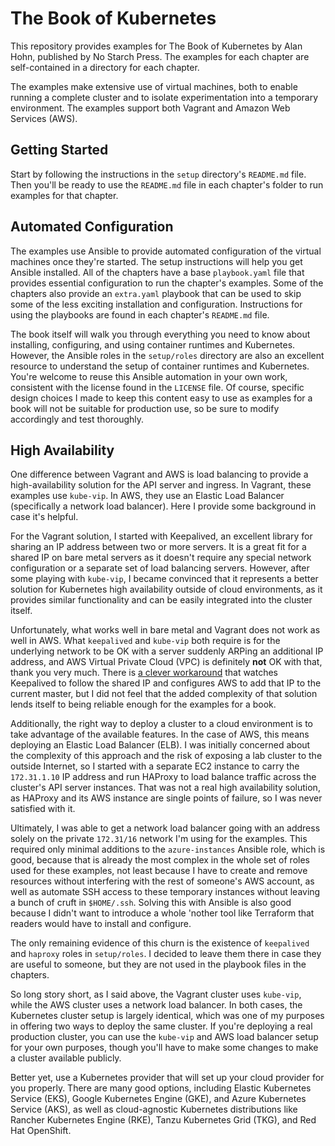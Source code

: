 # The Book of Kubernetes

This repository provides examples for The Book of Kubernetes by Alan
Hohn, published by No Starch Press. The examples for each chapter are
self-contained in a directory for each chapter.

The examples make extensive use of virtual machines, both to enable running
a complete cluster and to isolate experimentation into a temporary
environment. The examples support both Vagrant and Amazon Web Services (AWS).

## Getting Started

Start by following the instructions in the `setup` directory's `README.md`
file. Then you'll be ready to use the `README.md` file in each chapter's
folder to run examples for that chapter.

## Automated Configuration

The examples use Ansible to provide automated configuration of the virtual
machines once they're started. The setup instructions will help you get
Ansible installed. All of the chapters have a base `playbook.yaml` file that
provides essential configuration to run the chapter's examples. Some of the
chapters also provide an `extra.yaml` playbook that can be used to skip some
of the less exciting installation and configuration. Instructions for using
the playbooks are found in each chapter's `README.md` file.

The book itself will walk you through everything you need to know about
installing, configuring, and using container runtimes and Kubernetes.
However, the Ansible roles in the `setup/roles` directory are also an
excellent resource to understand the setup of container runtimes and
Kubernetes. You're welcome to reuse this Ansible automation in your own work,
consistent with the license found in the `LICENSE` file. Of course, specific
design choices I made to keep this content easy to use as examples for a book
will not be suitable for production use, so be sure to modify accordingly
and test thoroughly.

## High Availability

One difference between Vagrant and AWS is load balancing to provide a
high-availability solution for the API server and ingress. In Vagrant, these
examples use `kube-vip`. In AWS, they use an Elastic Load Balancer
(specifically a network load balancer). Here I provide some background in case
it's helpful.

For the Vagrant solution, I started with Keepalived, an excellent library for
sharing an IP address between two or more servers. It is a great fit for a
shared IP on bare metal servers as it doesn't require any special network
configuration or a separate set of load balancing servers. However, after some
playing with `kube-vip`, I became convinced that it represents a better
solution for Kubernetes high availability outside of cloud environments, as it
provides similar functionality and can be easily integrated into the cluster
itself.

Unfortunately, what works well in bare metal and Vagrant does not work as well
in AWS. What `keepalived` and `kube-vip` both require is for the underlying
network to be OK with a server suddenly ARPing an additional IP address, and
AWS Virtual Private Cloud (VPC) is definitely **not** OK with that, thank you
very much.  There is [a clever workaround][sf] that watches Keepalived to
follow the shared IP and configures AWS to add that IP to the current master,
but I did not feel that the added complexity of that solution lends itself to
being reliable enough for the examples for a book.

[sf]:https://serverfault.com/questions/436039/is-it-not-possible-to-use-keepalived-in-ec2

Additionally, the right way to deploy a cluster to a cloud environment is to
take advantage of the available features. In the case of AWS, this means
deploying an Elastic Load Balancer (ELB). I was initially concerned about the
complexity of this approach and the risk of exposing a lab cluster to the
outside Internet, so I started with a separate EC2 instance to carry the
`172.31.1.10` IP address and run HAProxy to load balance traffic across the
cluster's API server instances. That was not a real high availability
solution, as HAProxy and its AWS instance are single points of failure, so I
was never satisfied with it.

Ultimately, I was able to get a network load balancer going with an address
solely on the private `172.31/16` network I'm using for the examples. This
required only minimal additions to the `azure-instances` Ansible role, which is
good, because that is already the most complex in the whole set of roles used
for these examples, not least because I have to create and remove resources
without interfering with the rest of someone's AWS account, as well as
automate SSH access to these temporary instances without leaving a bunch of
cruft in `$HOME/.ssh`. Solving this with Ansible is also good because I didn't
want to introduce a whole 'nother tool like Terraform that readers would have
to install and configure.

The only remaining evidence of this churn is the existence of `keepalived` and
`haproxy` roles in `setup/roles`. I decided to leave them there in case they
are useful to someone, but they are not used in the playbook files in the
chapters.

So long story short, as I said above, the Vagrant cluster uses `kube-vip`,
while the AWS cluster uses a network load balancer. In both cases, the
Kubernetes cluster setup is largely identical, which was one of my purposes in
offering two ways to deploy the same cluster. If you're deploying a real
production cluster, you can use the `kube-vip` and AWS load balancer setup for
your own purposes, though you'll have to make some changes to make a cluster
available publicly.

Better yet, use a Kubernetes provider that will set up your cloud provider for
you properly. There are many good options, including Elastic Kubernetes
Service (EKS), Google Kubernetes Engine (GKE), and Azure Kubernetes Service
(AKS), as well as cloud-agnostic Kubernetes distributions like Rancher
Kubernetes Engine (RKE), Tanzu Kubernetes Grid (TKG), and Red Hat OpenShift.

